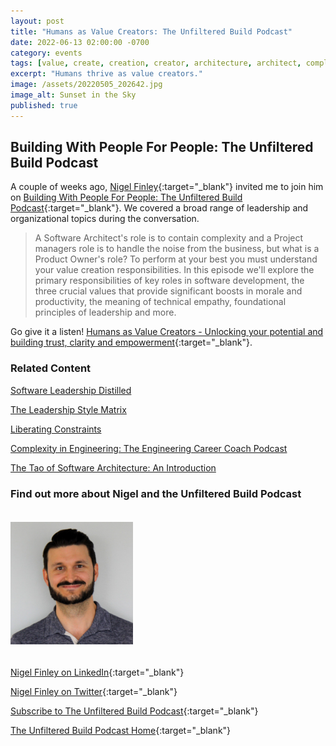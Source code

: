 ```yaml
---
layout: post
title: "Humans as Value Creators: The Unfiltered Build Podcast"
date: 2022-06-13 02:00:00 -0700
category: events
tags: [value, create, creation, creator, architecture, architect, complexity, containment, trust, clarity, empowerment, automation, repeatability, reversibility, leader, leadership, authoritarian, familial, managerial, transform, transformational]
excerpt: "Humans thrive as value creators."
image: /assets/20220505_202642.jpg
image_alt: Sunset in the Sky
published: true
---
```


## Building With People For People: The Unfiltered Build Podcast

A couple of weeks ago, [Nigel Finley](https://www.linkedin.com/in/nigelfinley/){:target="_blank"} invited me to join him on [Building With People For People: The Unfiltered Build Podcast](https://podcast.unfilteredbuild.com/){:target="_blank"}. We covered a broad range of leadership and organizational topics during the conversation.

> A Software Architect's role is to contain complexity and a Project managers role is to handle the noise from the business, but what is a Product Owner's role? To perform at your best you must understand your value creation responsibilities. In this episode we'll explore the primary responsibilities of key roles in software development, the three crucial values that provide significant boosts in morale and productivity, the meaning of technical empathy, foundational principles of leadership and more.

Go give it a listen! [Humans as Value Creators - Unlocking your potential and building trust, clarity and empowerment](https://anchor.fm/buildingwithpeople/episodes/Ep--11-Humans-as-Value-Creators---Unlocking-your-potential-and-building-trust--clarity-and-empowerment-with-Jeff-Doolittle-e1jstko){:target="_blank"}.

### Related Content

[Software Leadership Distilled](/2020/11/04/software-leadership-distilled/)

[The Leadership Style Matrix](/2020/11/06/leadership-style-matrix)

[Liberating Constraints](/2021/07/28/liberating-constraints)

[Complexity in Engineering: The Engineering Career Coach Podcast](/2022/02/16/complexity-in-enginering)

[The Tao of Software Architecture: An Introduction](/2022/02/23/the-tao-of-software-architecture-an-introduction)

### Find out more about Nigel and the Unfiltered Build Podcast

<a href="https://www.linkedin.com/in/nigelfinley/" target="_blank"><img src="/assets/nigel_finley.jpg" width=196 style="margin: 1.2rem 0em;" /></a>

[Nigel Finley on LinkedIn](https://www.linkedin.com/in/nigelfinley/){:target="_blank"}

[Nigel Finley on Twitter](https://twitter.com/nfinleymusic){:target="_blank"}

[Subscribe to The Unfiltered Build Podcast](https://anchor.fm/s/7503f050/podcast/rss){:target="_blank"}

[The Unfiltered Build Podcast Home](https://podcast.unfilteredbuild.com/){:target="_blank"}

